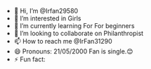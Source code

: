 - 👋 Hi, I’m @Irfan29580
- 👀 I’m interested in Girls
- 🌱 I’m currently learning For For beginners
- 💞️ I’m looking to collaborate on Philanthropist
- 📫 How to reach me @IrFan31290
- 😄 Pronouns: 21/05/2000 Fan is single.😊
- ⚡ Fun fact: 

<!---
Irfan29580/Irfan29580 is a ✨ special ✨ repository because its `README.md` (this file) appears on your GitHub profile.
You can click the Preview link to take a look at your changes.
--->
